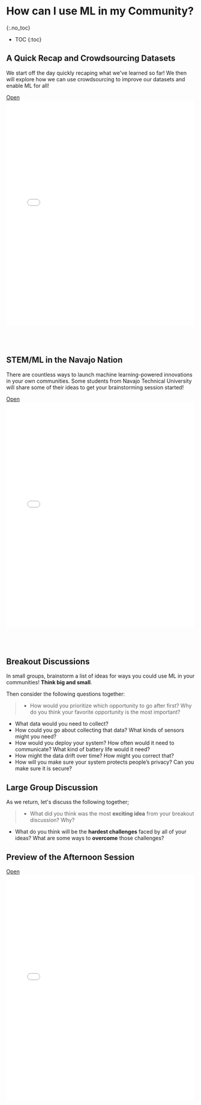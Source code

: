 # How can I use ML in my Community?
{:.no_toc}

* TOC
{:toc}

## A Quick Recap and Crowdsourcing Datasets
We start off the day quickly recaping what we've learned so far! We then will explore how we can use crowdsourcing to improve our datasets and enable ML for all!

<a class="d-block mb-1 small text-end text-muted" href="{{'/schedule/3/community/commonVoice.pdf' | relative_url }}" target="_blank">
    Open
    <i class="fas fa-external-link-alt ms-1"></i>
</a>
<div class="border border-1 border-dark ratio ratio-85x110 mt-1">
    <iframe id="pdf-js-viewer" src="{{ site.baseurl }}/web/viewer.html?file={{'/schedule/3/community/commonVoice.pdf' | relative_url }}" title="webviewer" frameborder="0" width="500" height="600"></iframe>
</div>

<br><br>

## STEM/ML in the Navajo Nation
There are countless ways to launch machine learning-powered innovations in your own communities.  Some students from Navajo Technical University will share some of their ideas to get your brainstorming session started!

<a class="d-block mb-1 small text-end text-muted" href="{{'/schedule/3/community/ml.pdf' | relative_url }}" target="_blank">
    Open
    <i class="fas fa-external-link-alt ms-1"></i>
</a>
<div class="border border-1 border-dark ratio ratio-85x110 mt-1">
    <iframe id="pdf-js-viewer" src="{{ site.baseurl }}/web/viewer.html?file={{'/schedule/3/community/ml.pdf' | relative_url }}" title="webviewer" frameborder="0" width="500" height="600"></iframe>
</div>

<br><br>

## Breakout Discussions
<div class="message">
In small groups, brainstorm a list of ideas for ways you could use ML in your communities!  <b>Think big and small</b>.
</div>

Then consider the following questions together:
>+ How would you prioritize which opportunity to go after first? Why do you think your favorite opportunity is the most important?
+ What data would you need to collect?
+ How could you go about collecting that data? What kinds of sensors might you need?
+ How would you deploy your system? How often would it need to communicate? What kind of battery life would it need?
+ How might the data drift over time? How might you correct that?
+ How will you make sure your system protects people’s privacy? Can you make sure it is secure?

## Large Group Discussion
As we return, let's discuss the following together;
>+ What did you think was the most **exciting idea** from your breakout discussion? Why?
+ What do you think will be the **hardest challenges** faced by all of your ideas? What are some ways to **overcome** those challenges?

## Preview of the Afternoon Session

<a class="d-block mb-1 small text-end text-muted" href="{{'/schedule/3/community/preview.pdf' | relative_url }}" target="_blank">
    Open
    <i class="fas fa-external-link-alt ms-1"></i>
</a>
<div class="border border-1 border-dark ratio ratio-85x110 mt-1">
    <iframe id="pdf-js-viewer" src="{{ site.baseurl }}/web/viewer.html?file={{'/schedule/3/community/preview.pdf' | relative_url }}" title="webviewer" frameborder="0" width="500" height="600"></iframe>
</div>

<br><br>